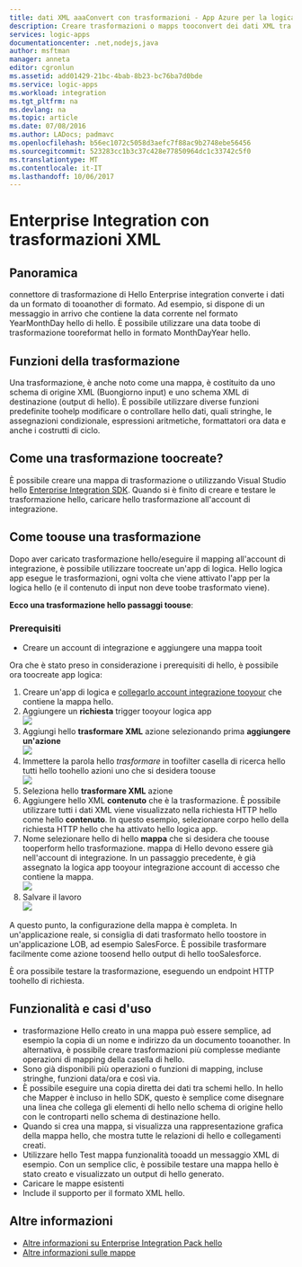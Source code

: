 ```yaml
---
title: dati XML aaaConvert con trasformazioni - App Azure per la logica | Documenti Microsoft
description: Creare trasformazioni o mapps tooconvert dei dati XML tra formati di App per la logica tramite hello Enterprise Integration SDK
services: logic-apps
documentationcenter: .net,nodejs,java
author: msftman
manager: anneta
editor: cgronlun
ms.assetid: add01429-21bc-4bab-8b23-bc76ba7d0bde
ms.service: logic-apps
ms.workload: integration
ms.tgt_pltfrm: na
ms.devlang: na
ms.topic: article
ms.date: 07/08/2016
ms.author: LADocs; padmavc
ms.openlocfilehash: b56ec1072c5058d3aefc7f88ac9b2748ebe56456
ms.sourcegitcommit: 523283cc1b3c37c428e77850964dc1c33742c5f0
ms.translationtype: MT
ms.contentlocale: it-IT
ms.lasthandoff: 10/06/2017
---
```

# <a name="enterprise-integration-with-xml-transforms"></a>Enterprise Integration con trasformazioni XML
## <a name="overview"></a>Panoramica
connettore di trasformazione di Hello Enterprise integration converte i dati da un formato di tooanother di formato. Ad esempio, si dispone di un messaggio in arrivo che contiene la data corrente nel formato YearMonthDay hello di hello. È possibile utilizzare una data toobe di trasformazione tooreformat hello in formato MonthDayYear hello.

## <a name="what-does-a-transform-do"></a>Funzioni della trasformazione
Una trasformazione, è anche noto come una mappa, è costituito da uno schema di origine XML (Buongiorno input) e uno schema XML di destinazione (output di hello). È possibile utilizzare diverse funzioni predefinite toohelp modificare o controllare hello dati, quali stringhe, le assegnazioni condizionale, espressioni aritmetiche, formattatori ora data e anche i costrutti di ciclo.

## <a name="how-toocreate-a-transform"></a>Come una trasformazione toocreate?
È possibile creare una mappa di trasformazione o utilizzando Visual Studio hello [Enterprise Integration SDK](https://aka.ms/vsmapsandschemas). Quando si è finito di creare e testare le trasformazione hello, caricare hello trasformazione all'account di integrazione. 

## <a name="how-toouse-a-transform"></a>Come toouse una trasformazione
Dopo aver caricato trasformazione hello/eseguire il mapping all'account di integrazione, è possibile utilizzare toocreate un'app di logica. Hello logica app esegue le trasformazioni, ogni volta che viene attivato l'app per la logica hello (e il contenuto di input non deve toobe trasformato viene).

**Ecco una trasformazione hello passaggi toouse**:

### <a name="prerequisites"></a>Prerequisiti

* Creare un account di integrazione e aggiungere una mappa tooit  

Ora che è stato preso in considerazione i prerequisiti di hello, è possibile ora toocreate app logica:  

1. Creare un'app di logica e [collegarlo account integrazione tooyour](../logic-apps/logic-apps-enterprise-integration-accounts.md "informazioni toolink un'app di logica di integrazione account tooa") che contiene la mappa hello.
2. Aggiungere un **richiesta** trigger tooyour logica app  
   ![](./media/logic-apps-enterprise-integration-transforms/transform-1.png)    
3. Aggiungi hello **trasformare XML** azione selezionando prima **aggiungere un'azione**   
   ![](./media/logic-apps-enterprise-integration-transforms/transform-2.png)   
4. Immettere la parola hello *trasformare* in toofilter casella di ricerca hello tutti hello toohello azioni uno che si desidera toouse  
   ![](./media/logic-apps-enterprise-integration-transforms/transform-3.png)  
5. Seleziona hello **trasformare XML** azione   
6. Aggiungere hello XML **contenuto** che è la trasformazione. È possibile utilizzare tutti i dati XML viene visualizzato nella richiesta HTTP hello come hello **contenuto**. In questo esempio, selezionare corpo hello della richiesta HTTP hello che ha attivato hello logica app.
7. Nome selezionare hello di hello **mappa** che si desidera che toouse tooperform hello trasformazione. mappa di Hello devono essere già nell'account di integrazione. In un passaggio precedente, è già assegnato la logica app tooyour integrazione account di accesso che contiene la mappa.      
   ![](./media/logic-apps-enterprise-integration-transforms/transform-4.png) 
8. Salvare il lavoro   
    ![](./media/logic-apps-enterprise-integration-transforms/transform-5.png) 

A questo punto, la configurazione della mappa è completa. In un'applicazione reale, si consiglia di dati trasformato hello toostore in un'applicazione LOB, ad esempio SalesForce. È possibile trasformare facilmente come azione toosend hello output di hello tooSalesforce. 

È ora possibile testare la trasformazione, eseguendo un endpoint HTTP toohello di richiesta.  

## <a name="features-and-use-cases"></a>Funzionalità e casi d'uso
* trasformazione Hello creato in una mappa può essere semplice, ad esempio la copia di un nome e indirizzo da un documento tooanother. In alternativa, è possibile creare trasformazioni più complesse mediante operazioni di mapping della casella di hello.  
* Sono già disponibili più operazioni o funzioni di mapping, incluse stringhe, funzioni data/ora e così via.  
* È possibile eseguire una copia diretta dei dati tra schemi hello. In hello che Mapper è incluso in hello SDK, questo è semplice come disegnare una linea che collega gli elementi di hello nello schema di origine hello con le controparti nello schema di destinazione hello.  
* Quando si crea una mappa, si visualizza una rappresentazione grafica della mappa hello, che mostra tutte le relazioni di hello e collegamenti creati.
* Utilizzare hello Test mappa funzionalità tooadd un messaggio XML di esempio. Con un semplice clic, è possibile testare una mappa hello è stato creato e visualizzato un output di hello generato.  
* Caricare le mappe esistenti  
* Include il supporto per il formato XML hello.

## <a name="learn-more"></a>Altre informazioni
* [Altre informazioni su Enterprise Integration Pack hello](../logic-apps/logic-apps-enterprise-integration-overview.md "apprendere Enterprise Integration Pack")  
* [Altre informazioni sulle mappe](../logic-apps/logic-apps-enterprise-integration-maps.md "Informazioni sulle mappe di Enterprise Integration")  


